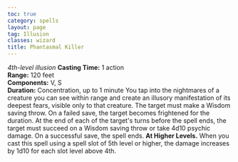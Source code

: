 ```yaml
---
toc: true
category: spells
layout: page
tag: Illusion
classes: wizard
title: Phantasmal Killer 
---
```

_4th-level illusion_ 
**Casting Time:** 1 action    
**Range:** 120 feet    
**Components:** V, S    
**Duration:** Concentration, up to 1 minute 
You tap into the nightmares of a creature you can see within range and create an illusory manifestation of its deepest fears, visible only to that creature. The target must make a Wisdom saving throw. On a failed save, the target becomes frightened for the duration. At the end of each of the target's turns before the spell ends, the target must succeed on a Wisdom saving throw or take 4d10 psychic damage. On a successful save, the spell ends. 
**At Higher Levels.** When you cast this spell using a spell slot of 5th level or higher, the damage increases by 1d10 for each slot level above 4th.